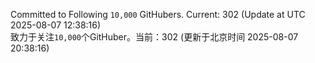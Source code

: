Committed to Following `10,000` GitHubers. Current: <!-- FOLLOWING_COUNT -->302<!-- FOLLOWING_COUNT --> (Update at UTC <!-- LAST_UPDATED -->2025-08-07 12:38:16<!-- LAST_UPDATED -->)<br>
致力于关注`10,000`个GitHuber。当前：<!-- FOLLOWING_COUNT -->302<!-- FOLLOWING_COUNT --> (更新于北京时间 <!-- LAST_UPDATED_CST -->2025-08-07 20:38:16<!-- LAST_UPDATED_CST -->)
